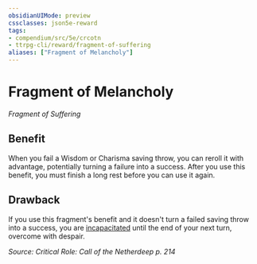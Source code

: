 ```yaml
---
obsidianUIMode: preview
cssclasses: json5e-reward
tags:
- compendium/src/5e/crcotn
- ttrpg-cli/reward/fragment-of-suffering
aliases: ["Fragment of Melancholy"]
---
```

# Fragment of Melancholy
*Fragment of Suffering*  

## Benefit

When you fail a Wisdom or Charisma saving throw, you can reroll it with advantage, potentially turning a failure into a success. After you use this benefit, you must finish a long rest before you can use it again.

## Drawback

If you use this fragment's benefit and it doesn't turn a failed saving throw into a success, you are [incapacitated](/3-Mechanics/CLI/rules/conditions.md#incapacitated) until the end of your next turn, overcome with despair.

*Source: Critical Role: Call of the Netherdeep p. 214*
